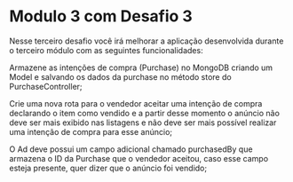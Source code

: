 # Modulo 3 com Desafio 3

Nesse terceiro desafio você irá melhorar a aplicação desenvolvida durante o terceiro módulo com as seguintes funcionalidades:

Armazene as intenções de compra (Purchase) no MongoDB criando um Model e salvando os dados da purchase no método store do PurchaseController;

Crie uma nova rota para o vendedor aceitar uma intenção de compra declarando o item como vendido e a partir desse momento o anúncio não deve ser mais exibido nas listagens e não deve ser mais possível realizar uma intenção de compra para esse anúncio;

O Ad deve possui um campo adicional chamado purchasedBy que armazena o ID da Purchase que o vendedor aceitou, caso esse campo esteja presente, quer dizer que o anúncio foi vendido;
